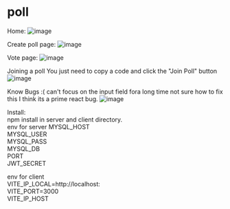 # poll


Home:
![image](https://github.com/aurorynaru/poll/assets/111576998/b65ee768-e2b7-44b5-8ac5-bedda9cf02e6)

Create poll page:
![image](https://github.com/aurorynaru/poll/assets/111576998/fa8e1a8a-e316-4853-ac87-95b8d3273957)

Vote page:
![image](https://github.com/aurorynaru/poll/assets/111576998/0bc5a2ad-e643-4cdd-a0ea-01143543d1c0)

Joining a poll
You just need to copy a code and click the "Join Poll" button
![image](https://github.com/aurorynaru/poll/assets/111576998/63dd9325-bb66-46f0-8923-e2fde0f1a0ee)

Know Bugs :(
can't focus on the input field fora long time
not sure how to fix this I think its a prime react bug.
![image](https://github.com/aurorynaru/poll/assets/111576998/89e2d1db-811f-415b-92f4-a2d2827cd5a2)


Install:<br>
npm install in server and client directory.<br>
env for server
MYSQL_HOST <br>
MYSQL_USER <br>
MYSQL_PASS <br>
MYSQL_DB <br>
PORT<br>
JWT_SECRET<br>

env for client<br>
VITE_IP_LOCAL=http://localhost:<br>
VITE_PORT=3000<br>
VITE_IP_HOST<br>

